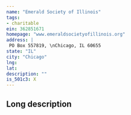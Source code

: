```yaml
---
name: "Emerald Society of Illinois"
tags:
- charitable
ein: 362851671
homepage: "www.emeraldsocietyofillinois.org"
address: |
 PO Box 557819, \nChicago, IL 60655
state: "IL"
city: "Chicago"
lng: 
lat: 
description: ""
is_501c3: X
---
```


## Long description


